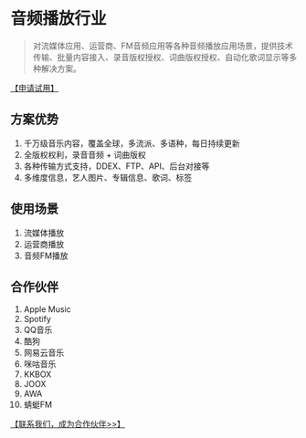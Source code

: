 # 音频播放行业

> 对流媒体应用、运营商、FM音频应用等各种音频播放应用场景，提供技术传输、批量内容接入、录音版权授权、词曲版权授权、自动化歌词显示等多种解决方案。

[【申请试用】](https://www.kanjian.com/contact)

## 方案优势 <a href="#advantages" id="advantages"></a>

1. 千万级音乐内容，覆盖全球，多流派、多语种，每日持续更新
2. 全版权权利，录音音频 + 词曲版权
3. 各种传输方式支持，DDEX、FTP、API、后台对接等
4. 多维度信息，艺人图片、专辑信息、歌词、标签

## 使用场景 <a href="#scenarios" id="scenarios"></a>

1. 流媒体播放
2. 运营商播放
3. 音频FM播放

## 合作伙伴 <a href="#partners" id="partners"></a>

1. Apple Music
2. Spotify
3. QQ音乐
4. 酷狗
5. 网易云音乐
6. 咪咕音乐
7. KKBOX
8. JOOX
9. AWA
10. 蜻蜓FM

[【联系我们，成为合作伙伴>>】](https://www.kanjian.com/contact)
